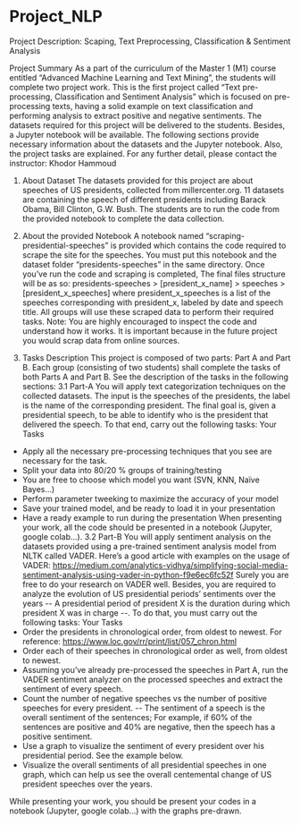 # Project_NLP

Project Description: Scaping, Text Preprocessing, Classification & Sentiment Analysis


Project Summary
As a part of the curriculum of the Master 1 (M1) course entitled “Advanced Machine Learning and Text Mining”, the students will complete two project work. This is the first project called “Text pre-processing, Classification and Sentiment Analysis” which is focused on pre-processing texts, having a solid example on text classification and performing analysis to extract positive and negative sentiments. 
The datasets required for this project will be delivered to the students. Besides, a Jupyter notebook will be available. 
The following sections provide necessary information about the datasets and the Jupyter notebook. Also, the project tasks are explained. 
For any further detail, please contact the instructor: Khodor Hammoud 

1. About Dataset
The datasets provided for this project are about speeches of US presidents, collected from millercenter.org. 11 datasets are containing the speech of different presidents including Barack Obama, Bill Clinton, G.W. Bush. The students are to run the code from the provided notebook to complete the data collection.
2. About the provided Notebook
A notebook named “scraping-presidential-speeches” is provided which contains the code required to scrape the site for the speeches. You must put this notebook and the dataset folder “presidents-speeches” in the same directory.
Once you’ve run the code and scraping is completed, The final files structure will be as so:
presidents-speeches > [president_x_name] > speeches > [president_x_speeches]
where president_x_speeches is a list of the speeches corresponding with president_x, labeled by date and speech title.
All groups will use these scraped data to perform their required tasks. 
Note: 
You are highly encouraged to inspect the code and understand how it works. It is important because in the future project you would scrap data from online sources.

3. Tasks Description
This project is composed of two parts: Part A and Part B.  Each group (consisting of two students) shall complete the tasks of both Parts A and Part B. See the description of the tasks in the following sections: 
3.1 Part-A
You will apply text categorization techniques on the collected datasets. The input is the speeches of the presidents, the label is the name of the corresponding president.
The final goal is, given a presidential speech, to be able to identify who is the president that delivered the speech. To that end, carry out the following tasks:
Your Tasks
-	Apply all the necessary pre-processing techniques that you see are necessary for the task.
-	Split your data into 80/20 % groups of training/testing
-	You are free to choose which model you want (SVN, KNN, Naïve Bayes…)
-	Perform parameter tweeking to maximize the accuracy of your model
-	Save your trained model, and be ready to load it in your presentation
-	Have a ready example to run during the presentation
When presenting your work, all the code should be presented in a notebook (Jupyter, google colab…).
3.2 Part-B
You will apply sentiment analysis on the datasets provided using a pre-trained sentiment analysis model from NLTK called VADER. Here’s a good article with examples on the usage of VADER:
https://medium.com/analytics-vidhya/simplifying-social-media-sentiment-analysis-using-vader-in-python-f9e6ec6fc52f
Surely you are free to do your research on VADER well.
Besides, you are required to analyze the evolution of US presidential periods’ sentiments over the years -- A presidential period of president X is the duration during which president X was in charge --. To do that, you must carry out the following tasks:
Your Tasks
-	Order the presidents in chronological order, from oldest to newest. For reference: https://www.loc.gov/rr/print/list/057_chron.html
-	Order each of their speeches in chronological order as well, from oldest to newest.
-	Assuming you’ve already pre-processed the speeches in Part A, run the VADER sentiment analyzer on the processed speeches and extract the sentiment of every speech.
-	Count the number of negative speeches vs the number of positive speeches for every president. -- The sentiment of a speech is the overall sentiment of the sentences; For example, if 60% of the sentences are positive and 40% are negative, then the speech has a positive sentiment.
-	Use a graph to visualize the sentiment of every president over his presidential period. See the example below.
-	Visualize the overall sentiments of all presidential speeches in one graph, which can help us see the overall centemental change of US president speeches over the years.

 
While presenting your work, you should be present your codes in a notebook (Jupyter, google colab…) with the graphs pre-drawn.
